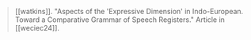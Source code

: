 > [[watkins]]. "Aspects of the 'Expressive Dimension' in Indo-European. Toward a Comparative Grammar of Speech Registers." Article in [[weciec24]].